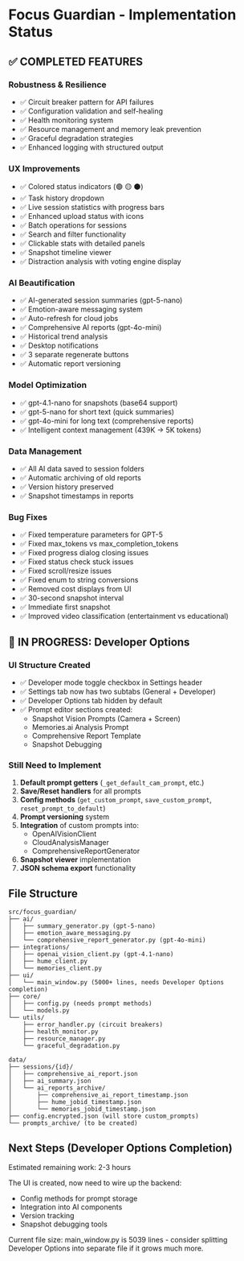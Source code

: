 # Focus Guardian - Implementation Status

## ✅ COMPLETED FEATURES

### Robustness & Resilience
- ✅ Circuit breaker pattern for API failures
- ✅ Configuration validation and self-healing  
- ✅ Health monitoring system
- ✅ Resource management and memory leak prevention
- ✅ Graceful degradation strategies
- ✅ Enhanced logging with structured output

### UX Improvements  
- ✅ Colored status indicators (🟢 🟡 ⚫)
- ✅ Task history dropdown
- ✅ Live session statistics with progress bars
- ✅ Enhanced upload status with icons
- ✅ Batch operations for sessions
- ✅ Search and filter functionality
- ✅ Clickable stats with detailed panels
- ✅ Snapshot timeline viewer
- ✅ Distraction analysis with voting engine display

### AI Beautification
- ✅ AI-generated session summaries (gpt-5-nano)
- ✅ Emotion-aware messaging system
- ✅ Auto-refresh for cloud jobs  
- ✅ Comprehensive AI reports (gpt-4o-mini)
- ✅ Historical trend analysis
- ✅ Desktop notifications
- ✅ 3 separate regenerate buttons
- ✅ Automatic report versioning

### Model Optimization
- ✅ gpt-4.1-nano for snapshots (base64 support)
- ✅ gpt-5-nano for short text (quick summaries)
- ✅ gpt-4o-mini for long text (comprehensive reports)
- ✅ Intelligent context management (439K → 5K tokens)

### Data Management
- ✅ All AI data saved to session folders
- ✅ Automatic archiving of old reports
- ✅ Version history preserved
- ✅ Snapshot timestamps in reports

### Bug Fixes
- ✅ Fixed temperature parameters for GPT-5
- ✅ Fixed max_tokens vs max_completion_tokens
- ✅ Fixed progress dialog closing issues
- ✅ Fixed status check stuck issues
- ✅ Fixed scroll/resize issues
- ✅ Fixed enum to string conversions
- ✅ Removed cost displays from UI
- ✅ 30-second snapshot interval
- ✅ Immediate first snapshot
- ✅ Improved video classification (entertainment vs educational)

## 🚧 IN PROGRESS: Developer Options

### UI Structure Created
- ✅ Developer mode toggle checkbox in Settings header
- ✅ Settings tab now has two subtabs (General + Developer)
- ✅ Developer Options tab hidden by default
- ✅ Prompt editor sections created:
  - Snapshot Vision Prompts (Camera + Screen)
  - Memories.ai Analysis Prompt
  - Comprehensive Report Template
  - Snapshot Debugging

### Still Need to Implement
1. **Default prompt getters** (`_get_default_cam_prompt`, etc.)
2. **Save/Reset handlers** for all prompts
3. **Config methods** (`get_custom_prompt`, `save_custom_prompt`, `reset_prompt_to_default`)
4. **Prompt versioning** system
5. **Integration** of custom prompts into:
   - OpenAIVisionClient
   - CloudAnalysisManager  
   - ComprehensiveReportGenerator
6. **Snapshot viewer** implementation
7. **JSON schema export** functionality

## File Structure

```
src/focus_guardian/
├── ai/
│   ├── summary_generator.py (gpt-5-nano)
│   ├── emotion_aware_messaging.py
│   └── comprehensive_report_generator.py (gpt-4o-mini)
├── integrations/
│   ├── openai_vision_client.py (gpt-4.1-nano)
│   ├── hume_client.py
│   └── memories_client.py
├── ui/
│   └── main_window.py (5000+ lines, needs Developer Options completion)
├── core/
│   ├── config.py (needs prompt methods)
│   └── models.py
└── utils/
    ├── error_handler.py (circuit breakers)
    ├── health_monitor.py
    ├── resource_manager.py
    └── graceful_degradation.py

data/
├── sessions/{id}/
│   ├── comprehensive_ai_report.json
│   ├── ai_summary.json
│   └── ai_reports_archive/
│       ├── comprehensive_ai_report_timestamp.json
│       ├── hume_jobid_timestamp.json
│       └── memories_jobid_timestamp.json
├── config.encrypted.json (will store custom_prompts)
└── prompts_archive/ (to be created)
```

## Next Steps (Developer Options Completion)

Estimated remaining work: 2-3 hours

The UI is created, now need to wire up the backend:
- Config methods for prompt storage
- Integration into AI components
- Version tracking
- Snapshot debugging tools

Current file size: main_window.py is 5039 lines - consider splitting Developer Options into separate file if it grows much more.

